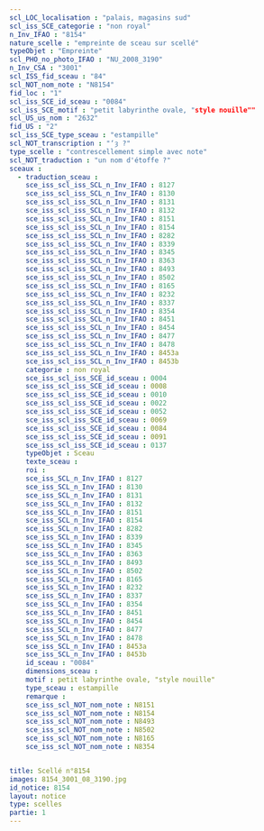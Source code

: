 ```yaml
---
scl_LOC_localisation : "palais, magasins sud"
scl_iss_SCE_categorie : "non royal"
n_Inv_IFAO : "8154"
nature_scelle : "empreinte de sceau sur scellé"
typeObjet : "Empreinte"
scl_PHO_no_photo_IFAO : "NU_2008_3190"
n_Inv_CSA : "3001"
scl_ISS_fid_sceau : "84"
scl_NOT_nom_note : "N8154"
fid_loc : "1"
scl_iss_SCE_id_sceau : "0084"
scl_iss_SCE_motif : "petit labyrinthe ovale, "style nouille""
scl_US_us_nom : "2632"
fid_US : "2"
scl_iss_SCE_type_sceau : "estampille"
scl_NOT_transcription : "‘ȝ ?"
type_scelle : "contrescellement simple avec note"
scl_NOT_traduction : "un nom d'étoffe ?"
sceaux :
  - traduction_sceau : 
    sce_iss_scl_iss_SCL_n_Inv_IFAO : 8127
    sce_iss_scl_iss_SCL_n_Inv_IFAO : 8130
    sce_iss_scl_iss_SCL_n_Inv_IFAO : 8131
    sce_iss_scl_iss_SCL_n_Inv_IFAO : 8132
    sce_iss_scl_iss_SCL_n_Inv_IFAO : 8151
    sce_iss_scl_iss_SCL_n_Inv_IFAO : 8154
    sce_iss_scl_iss_SCL_n_Inv_IFAO : 8282
    sce_iss_scl_iss_SCL_n_Inv_IFAO : 8339
    sce_iss_scl_iss_SCL_n_Inv_IFAO : 8345
    sce_iss_scl_iss_SCL_n_Inv_IFAO : 8363
    sce_iss_scl_iss_SCL_n_Inv_IFAO : 8493
    sce_iss_scl_iss_SCL_n_Inv_IFAO : 8502
    sce_iss_scl_iss_SCL_n_Inv_IFAO : 8165
    sce_iss_scl_iss_SCL_n_Inv_IFAO : 8232
    sce_iss_scl_iss_SCL_n_Inv_IFAO : 8337
    sce_iss_scl_iss_SCL_n_Inv_IFAO : 8354
    sce_iss_scl_iss_SCL_n_Inv_IFAO : 8451
    sce_iss_scl_iss_SCL_n_Inv_IFAO : 8454
    sce_iss_scl_iss_SCL_n_Inv_IFAO : 8477
    sce_iss_scl_iss_SCL_n_Inv_IFAO : 8478
    sce_iss_scl_iss_SCL_n_Inv_IFAO : 8453a
    sce_iss_scl_iss_SCL_n_Inv_IFAO : 8453b
    categorie : non royal
    sce_iss_scl_iss_SCE_id_sceau : 0004
    sce_iss_scl_iss_SCE_id_sceau : 0008
    sce_iss_scl_iss_SCE_id_sceau : 0010
    sce_iss_scl_iss_SCE_id_sceau : 0022
    sce_iss_scl_iss_SCE_id_sceau : 0052
    sce_iss_scl_iss_SCE_id_sceau : 0069
    sce_iss_scl_iss_SCE_id_sceau : 0084
    sce_iss_scl_iss_SCE_id_sceau : 0091
    sce_iss_scl_iss_SCE_id_sceau : 0137
    typeObjet : Sceau
    texte_sceau : 
    roi : 
    sce_iss_SCL_n_Inv_IFAO : 8127
    sce_iss_SCL_n_Inv_IFAO : 8130
    sce_iss_SCL_n_Inv_IFAO : 8131
    sce_iss_SCL_n_Inv_IFAO : 8132
    sce_iss_SCL_n_Inv_IFAO : 8151
    sce_iss_SCL_n_Inv_IFAO : 8154
    sce_iss_SCL_n_Inv_IFAO : 8282
    sce_iss_SCL_n_Inv_IFAO : 8339
    sce_iss_SCL_n_Inv_IFAO : 8345
    sce_iss_SCL_n_Inv_IFAO : 8363
    sce_iss_SCL_n_Inv_IFAO : 8493
    sce_iss_SCL_n_Inv_IFAO : 8502
    sce_iss_SCL_n_Inv_IFAO : 8165
    sce_iss_SCL_n_Inv_IFAO : 8232
    sce_iss_SCL_n_Inv_IFAO : 8337
    sce_iss_SCL_n_Inv_IFAO : 8354
    sce_iss_SCL_n_Inv_IFAO : 8451
    sce_iss_SCL_n_Inv_IFAO : 8454
    sce_iss_SCL_n_Inv_IFAO : 8477
    sce_iss_SCL_n_Inv_IFAO : 8478
    sce_iss_SCL_n_Inv_IFAO : 8453a
    sce_iss_SCL_n_Inv_IFAO : 8453b
    id_sceau : "0084"
    dimensions_sceau : 
    motif : petit labyrinthe ovale, "style nouille"
    type_sceau : estampille
    remarque : 
    sce_iss_scl_NOT_nom_note : N8151
    sce_iss_scl_NOT_nom_note : N8154
    sce_iss_scl_NOT_nom_note : N8493
    sce_iss_scl_NOT_nom_note : N8502
    sce_iss_scl_NOT_nom_note : N8165
    sce_iss_scl_NOT_nom_note : N8354


title: Scellé n°8154
images: 8154_3001_08_3190.jpg
id_notice: 8154
layout: notice
type: scelles
partie: 1
---
```

